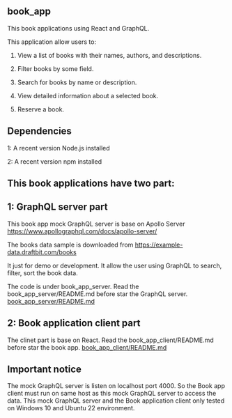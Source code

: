 ## book_app
This book applications using React and GraphQL.

This application  allow users to:

1. View a list of books with their names, authors, and descriptions.

2. Filter books by some field.

3. Search for books by name or description.

4. View detailed information about a selected book.

5. Reserve a book.


## Dependencies
1: A recent version Node.js installed

2: A recent version npm installed


## This book applications have two part:
## 1: GraphQL server part
This book app mock GraphQL server is base on Apollo Server
https://www.apollographql.com/docs/apollo-server/

The books data sample is downloaded from 
https://example-data.draftbit.com/books

It just for demo or development.
It allow the user using GraphQL to search, filter, sort the book data.


The code is under book_app_server.
Read the book_app_server/README.md before star the GraphQL server.
[book_app_server/README.md](book_app_server/README.md)

## 2: Book application client part
The clinet part is base on React.
Read the book_app_client/README.md before star the book app.
[book_app_client/README.md](book_app_client/README.md)


## Important notice
The mock GraphQL server is  listen on localhost port 4000.
So the Book app client must run on same host as this mock GraphQL server to access the data.
This mock GraphQL server and the Book application client only tested on Windows 10  and Ubuntu 22 environment.
